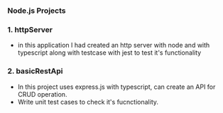 ### Node.js Projects

### 1. httpServer
   - in this application I had created an http server with node and with typescript along with testcase with jest to test it's functionality
     
### 2. basicRestApi
   - In this project uses express.js with typescript, can create an API for CRUD operation.
   - Write unit test cases to check it's fucnctionality.
